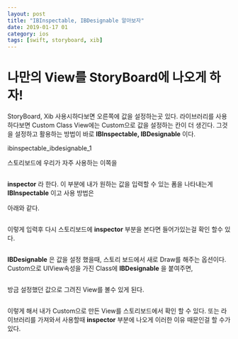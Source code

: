 ```yaml
---
layout: post
title: "IBInspectable, IBDesignable 알아보자"
date: 2019-01-17 01
category: ios
tags: [swift, storyboard, xib]
---
```




# 나만의 View를 StoryBoard에 나오게 하자!

<!-- more -->

StoryBoard, Xib 사용시하다보면 오른쪽에 값을 설정하는곳 있다. 라이브러리를 사용하다보면 Custom Class View에는 Custom으로 값을 설정하는 칸이 더 생긴다. 그것을 설정하고 활용하는 방법이 바로 **IBInspectable, IBDesignable** 이다.

ibinspectable_ibdesignable_1

스토리보드에 우리가 자주 사용하는 이쪽을 

<img scr="/images/ios/ibinspectable_ibdesignable_1.png" style="width:150px;">

**inspector** 라 한다. 이 부분에 내가 원하는 값을 입력할 수 있는 폼을 나타내는게  **IBInspectable** 이고 사용 방법은 

아래와 같다.

<img scr="/images/ios/ibinspectable_ibdesignable_2.png" style="width:150px;">

이렇게 입력후 다시 스토리보드에 **inspector** 부분을 본다면 들어가있는걸 확인 할수 있다.

<img scr="/images/ios/ibinspectable_ibdesignable_3.png" style="width:150px;">



 **IBDesignable** 은 값을 설정 했을때, 스토리 보드에서 새로 Draw를 해주는 옵션이다. Custom으로 UIView속성을 가진 Class에 **IBDesignable** 을 붙여주면,

<img scr="/images/ios/ibinspectable_ibdesignable_4.png" style="width:150px;">



방금 설정했던 값으로 그려진 View를 볼수 있게 된다.

<img scr="/images/ios/ibinspectable_ibdesignable_5.png" style="width:150px;">



이렇게 해서 내가 Custom으로 만든 View를 스토리보드에서 확인 할 수 있다. 또는 라이브러리를 가져와서 사용할때 **inspector** 부분에 나오게 이러한 이유 때문인걸 할 수가 있다.